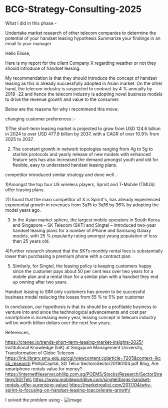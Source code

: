 # BCG-Strategy-Consulting-2025

What I did in this phase - 

Undertake market research of other telecom companies to determine the potential of your handset leasing hypothesis 
Summarize your findings in an email to your manager

Hello Elisse,

Here is my report for the client Company X regarding weather or not they should introduce of handset leasing. 

My recommendation is that they should introduce the concept of handset leasing as this is already successfully adopted in Asian market. On the other hand, the telecom industry is suspected to contract by 4 % annually by 2018 -22 and hence the telecom industry is adopting novel business models to drive the revenue growth and value to the consumer.

Below are the reasons for why i recommend this move:

changing customer preferences :- 

1)The short-term leasing market is projected to grow from USD 124.6 billion in 2024 to over USD 477.9 billion by 2037, with a CAGR of over 10.9% from 2025 to 2037. 

2) The constant growth in network topologies ranging from 4g to 5g to starlink protocols and yearly release of new models with enhanced feature sets has also increased the demand amongst youth and old for flexible, easy to understand handset leasing plans.

competitor introduced similar strategy and done well .-

1)Amongst the top four US wireless players, Sprint and T-Mobile (TMUS) offer leasing plans. 

2)I found that the main competitor of X is Sprint's, has already experienced exponential growth in revenues from 3q15 to 3q16 by 36% by adopting the model years ago. 

3) In the Asian market sphere, the largest mobile operators in South Korea and Singapore – SK Telecom (SKT) and Singtel – introduced two-year handset leasing plans for a number of iPhone and Samsung Galaxy models, with  25 % popularity rating amongst young population of less than 25 years old.

4)Further research showed that the SKTs monthly rental fees is substantially lower than purchasing a premium phone with a contract plan. 

5) Similarly, for Singtel, the leasing policy is keeping customers happy since the customer pays about 50 per cent less over two years for a mobile plan and a rental than for a similar plan with a handset they end up owning after two years. 

Handset leasing to SIM only customers has proven to be successful business model reducing the losses from 55 % to 5% per customer 

In conclusion, our hypothesis is that tis should be a profitable business to venture into and since the technological advancements and cost per smartphone is increasing every year, leasing concept in telecom industry will be worth billion dollars over the next few years.

References, 

https://crenex.io/trends-short-term-leasing-market-insights-2025/
Institutional Knowledge (InK) at Singapore Management University, Transformation of Globe Telecom - https://ink.library.smu.edu.sg/cgi/viewcontent.cgiarticle=7205&context=lkcsb_research
PhillipCapital, SG Telco SectoroSector20190104.pdf 
Blog, Are smartphone rentals value for money?- https://internetfileserver.phillip.com.sg/POEMS/Stocks/Research/SectorStrategy/SG/Telc https://www.mobileworldlive.com/singtel/blogs-handset-rentals-offer-surprising-value/
 https://marketrealist.com/2017/04/why-sprint-is-focusing-on-handset-leasing-toaccelerate-growth/



 I solved the problem using -
 ![image](https://github.com/user-attachments/assets/141ee194-e59d-4f98-a3d3-58ba4a9eb2c8)

